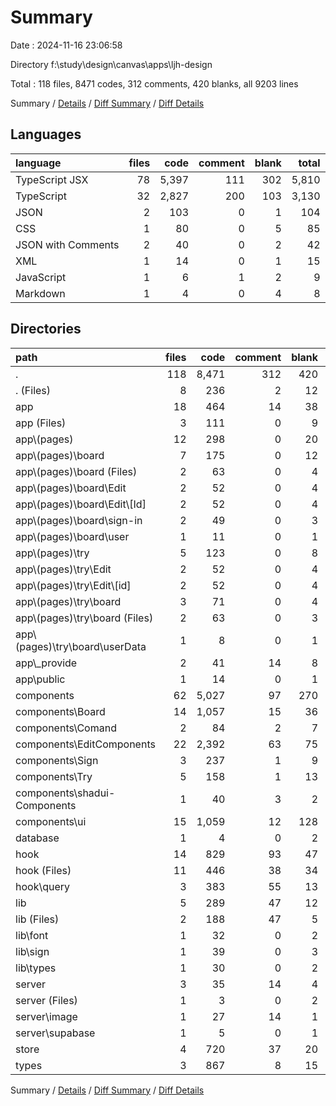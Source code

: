 # Summary

Date : 2024-11-16 23:06:58

Directory f:\\study\\design\\canvas\\apps\\ljh-design

Total : 118 files,  8471 codes, 312 comments, 420 blanks, all 9203 lines

Summary / [Details](details.md) / [Diff Summary](diff.md) / [Diff Details](diff-details.md)

## Languages
| language | files | code | comment | blank | total |
| :--- | ---: | ---: | ---: | ---: | ---: |
| TypeScript JSX | 78 | 5,397 | 111 | 302 | 5,810 |
| TypeScript | 32 | 2,827 | 200 | 103 | 3,130 |
| JSON | 2 | 103 | 0 | 1 | 104 |
| CSS | 1 | 80 | 0 | 5 | 85 |
| JSON with Comments | 2 | 40 | 0 | 2 | 42 |
| XML | 1 | 14 | 0 | 1 | 15 |
| JavaScript | 1 | 6 | 1 | 2 | 9 |
| Markdown | 1 | 4 | 0 | 4 | 8 |

## Directories
| path | files | code | comment | blank | total |
| :--- | ---: | ---: | ---: | ---: | ---: |
| . | 118 | 8,471 | 312 | 420 | 9,203 |
| . (Files) | 8 | 236 | 2 | 12 | 250 |
| app | 18 | 464 | 14 | 38 | 516 |
| app (Files) | 3 | 111 | 0 | 9 | 120 |
| app\\(pages) | 12 | 298 | 0 | 20 | 318 |
| app\\(pages)\\board | 7 | 175 | 0 | 12 | 187 |
| app\\(pages)\\board (Files) | 2 | 63 | 0 | 4 | 67 |
| app\\(pages)\\board\\Edit | 2 | 52 | 0 | 4 | 56 |
| app\\(pages)\\board\\Edit\\[Id] | 2 | 52 | 0 | 4 | 56 |
| app\\(pages)\\board\\sign-in | 2 | 49 | 0 | 3 | 52 |
| app\\(pages)\\board\\user | 1 | 11 | 0 | 1 | 12 |
| app\\(pages)\\try | 5 | 123 | 0 | 8 | 131 |
| app\\(pages)\\try\\Edit | 2 | 52 | 0 | 4 | 56 |
| app\\(pages)\\try\\Edit\\[id] | 2 | 52 | 0 | 4 | 56 |
| app\\(pages)\\try\\board | 3 | 71 | 0 | 4 | 75 |
| app\\(pages)\\try\\board (Files) | 2 | 63 | 0 | 3 | 66 |
| app\\(pages)\\try\\board\\userData | 1 | 8 | 0 | 1 | 9 |
| app\\_provide | 2 | 41 | 14 | 8 | 63 |
| app\\public | 1 | 14 | 0 | 1 | 15 |
| components | 62 | 5,027 | 97 | 270 | 5,394 |
| components\\Board | 14 | 1,057 | 15 | 36 | 1,108 |
| components\\Comand | 2 | 84 | 2 | 7 | 93 |
| components\\EditComponents | 22 | 2,392 | 63 | 75 | 2,530 |
| components\\Sign | 3 | 237 | 1 | 9 | 247 |
| components\\Try | 5 | 158 | 1 | 13 | 172 |
| components\\shadui-Components | 1 | 40 | 3 | 2 | 45 |
| components\\ui | 15 | 1,059 | 12 | 128 | 1,199 |
| database | 1 | 4 | 0 | 2 | 6 |
| hook | 14 | 829 | 93 | 47 | 969 |
| hook (Files) | 11 | 446 | 38 | 34 | 518 |
| hook\\query | 3 | 383 | 55 | 13 | 451 |
| lib | 5 | 289 | 47 | 12 | 348 |
| lib (Files) | 2 | 188 | 47 | 5 | 240 |
| lib\\font | 1 | 32 | 0 | 2 | 34 |
| lib\\sign | 1 | 39 | 0 | 3 | 42 |
| lib\\types | 1 | 30 | 0 | 2 | 32 |
| server | 3 | 35 | 14 | 4 | 53 |
| server (Files) | 1 | 3 | 0 | 2 | 5 |
| server\\image | 1 | 27 | 14 | 1 | 42 |
| server\\supabase | 1 | 5 | 0 | 1 | 6 |
| store | 4 | 720 | 37 | 20 | 777 |
| types | 3 | 867 | 8 | 15 | 890 |

Summary / [Details](details.md) / [Diff Summary](diff.md) / [Diff Details](diff-details.md)